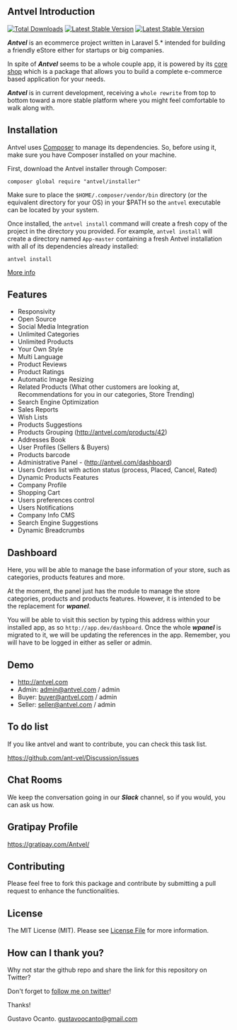 ## Antvel Introduction

<a href="https://packagist.org/packages/ant-vel/Shop"><img src="https://img.shields.io/packagist/dt/antvel/shop.svg" alt="Total Downloads"></a>
<a href="https://packagist.org/packages/ant-vel/Shop"><img src="https://img.shields.io/packagist/v/antvel/shop.svg" alt="Latest Stable Version"></a>
<a href="https://github.com/ant-vel/Shop"><img src="https://img.shields.io/badge/Core%20Package-Dev-brightgreen.svg" alt="Latest Stable Version"></a>



***Antvel*** is an ecommerce project written in Laravel 5.* intended for building a friendly eStore either for startups or big companies. 

In spite of ***Antvel*** seems to be a whole couple app, it is powered by its <a href="https://github.com/ant-vel/Shop" target="_blank">core shop</a> which is a package that allows you to build a complete e-commerce based application for your needs.

***Antvel*** is in current development, receiving a ```whole rewrite``` from top to bottom toward a more stable platform where you might feel comfortable to walk along with.


<a name="installation"></a>
## Installation

Antvel uses [Composer](https://getcomposer.org) to manage its dependencies. So, before using it, make sure you have Composer installed on your machine.


First, download the Antvel installer through Composer:

    composer global require "antvel/installer"

Make sure to place the `$HOME/.composer/vendor/bin` directory (or the equivalent directory for your OS) in your $PATH so the `antvel` executable can be located by your system.

Once installed, the `antvel install` command will create a fresh copy of the project in the directory you provided. For example, `antvel install` will create a directory named `App-master` containing a fresh Antvel installation with all of its dependencies already installed:

    antvel install
    

<a href="https://github.com/ant-vel/Installer" _target="blank">More info</a>



<a name="features"></a>
## Features

* Responsivity
* Open Source
* Social Media Integration
* Unlimited Categories
* Unlimited Products
* Your Own Style
* Multi Language
* Product Reviews
* Product Ratings
* Automatic Image Resizing
* Related Products (What other customers are looking at, Recommendations for you in our categories, Store Trending)
* Search Engine Optimization
* Sales Reports
* Wish Lists
* Products Suggestions
* Products Grouping (http://antvel.com/products/42)
* Addresses Book
* User Profiles (Sellers & Buyers)
* Products barcode
* Administrative Panel - (http://antvel.com/dashboard)
* Users Orders list with action status (process, Placed, Cancel, Rated)
* Dynamic Products Features
* Company Profile
* Shopping Cart
* Users preferences control
* Users Notifications
* Company Info CMS
* Search Engine Suggestions
* Dynamic Breadcrumbs


## Dashboard

Here, you will be able to manage the base information of your store, such as categories, products features and more. 

At the moment, the panel just has the module to manage the store categories, products and products features. However, it is intended to be the replacement for ***wpanel***.

You will be able to visit this section by typing this address within your installed app, as so ```http://app.dev/dashboard```. Once the whole ***wpanel*** is migrated to it, we will be updating the references in the app. Remember, you will have to be logged in either as seller or admin.




## Demo

* <a href="http://antvel.com" target="_blank">http://antvel.com</a>
* Admin: admin@antvel.com / admin
* Buyer: buyer@antvel.com / admin
* Seller: seller@antvel.com / admin


## To do list
If you like antvel and want to contribute, you can check this task list.

<a href="https://github.com/ant-vel/Discussion/issues" target="_blank">https://github.com/ant-vel/Discussion/issues</a>



## Chat Rooms

We keep the conversation going in our ***Slack*** channel, so if you would, you can ask us how.


## Gratipay Profile

<a href="https://gratipay.com/Antvel/" target="_blank">https://gratipay.com/Antvel/</a>

## Contributing

Please feel free to fork this package and contribute by submitting a pull request to enhance the functionalities.

## License

The MIT License (MIT). Please see [License File](https://github.com/ant-vel/App/blob/master/LICENSE) for more information.


## How can I thank you?
Why not star the github repo and share the link for this repository on Twitter?


Don't forget to [follow me on twitter](https://twitter.com/gocanto)!

Thanks!

Gustavo Ocanto.
gustavoocanto@gmail.com




